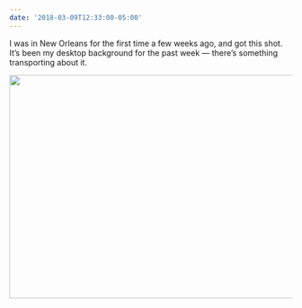 ```yaml
---
date: '2018-03-09T12:33:00-05:00'
---
```

I was in New Orleans for the first time a few weeks ago, and got this shot. It’s been my desktop background for the past week — there’s something transporting about it.

<img src="/posts/uploads/2018/35e8e9f2ce.jpg" width="600" height="398" />
